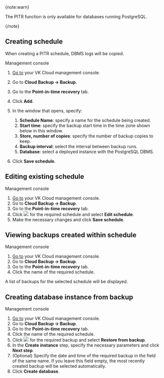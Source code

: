 {note:warn}

The PITR function is only available for databases running PostgreSQL.

{/note}

## Creating schedule

When creating a PITR schedule, DBMS logs will be copied.

<tabs>
<tablist>
<tab>Management console</tab>
</tablist>
<tabpanel>

1. [Go to](https://msk.cloud.vk.com/app/en/) your VK Cloud management console.
1. Go to **Cloud Backup → Backup**.
1. Go to the **Point-in-time recovery** tab.
1. Click **Add**.
1. In the window that opens, specify:

   1. **Schedule Name**: specify a name for the schedule being created.
   1. **Start time**: specify the backup start time in the time zone shown below in this window.
   1. **Store, number of copies**: specify the number of backup copies to keep.
   1. **Backup interval**: select the interval between backup runs.
   1. **Database**: select a deployed instance with the PostgreSQL DBMS.

1. Click **Save schedule**.

</tabpanel>
</tabs>

## Editing existing schedule

<tabs>
<tablist>
<tab>Management console</tab>
</tablist>
<tabpanel>

1. [Go to](https://msk.cloud.vk.com/app/en/) your VK Cloud management console.
1. Go to **Cloud Backup → Backup**.
1. Go to the **Point-in-time recovery** tab.
1. Click ![ ](/en/assets/more-icon.svg "inline") for the required schedule and select **Edit schedule**.
1. Make the necessary changes and click **Save schedule**.

</tabpanel>
</tabs>

## Viewing backups created within schedule

<tabs>
<tablist>
<tab>Management console</tab>
</tablist>
<tabpanel>

1. [Go to](https://msk.cloud.vk.com/app/en/) your VK Cloud management console.
1. Go to **Cloud Backup → Backup**.
1. Go to the **Point-in-time recovery** tab.
1. Click the name of the required schedule.

A list of backups for the selected schedule will be displayed.

</tabpanel>
</tabs>

## Creating database instance from backup

<tabs>
<tablist>
<tab>Management console</tab>
</tablist>
<tabpanel>

1. [Go to](https://msk.cloud.vk.com/app/en/) your VK Cloud management console.
1. Go to **Cloud Backup → Backup**.
1. Go to the **Point-in-time recovery** tab.
1. Click the name of the required schedule.
1. Click ![ ](/en/assets/more-icon.svg "inline") for the required backup and select **Restore from backup**.
1. In the **Create instance** step, specify the necessary parameters and click **Next step**.
1. (Optional) Specify the date and time of the required backup in the field of the same name. If you leave this field empty, the most recently created backup will be selected automatically.
1. Click **Create database**.

</tabpanel>
</tabs>
